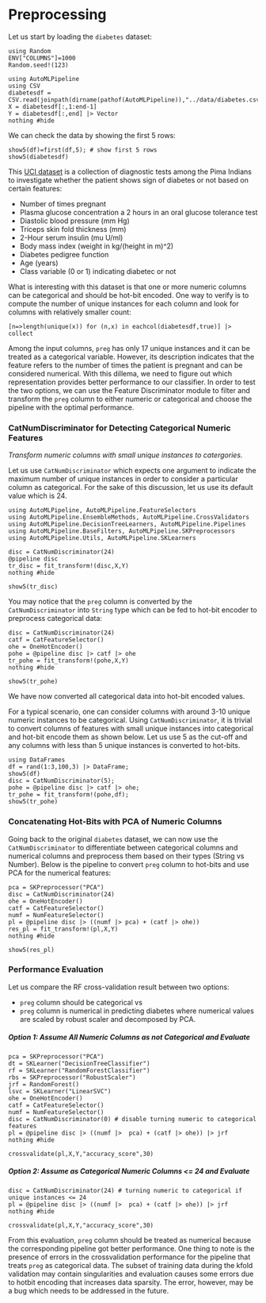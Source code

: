 # Preprocessing
Let us start by loading the `diabetes` dataset:
```@setup preprocessing
using Random
ENV["COLUMNS"]=1000
Random.seed!(123)
```
```@example preprocessing
using AutoMLPipeline
using CSV
diabetesdf = CSV.read(joinpath(dirname(pathof(AutoMLPipeline)),"../data/diabetes.csv"))
X = diabetesdf[:,1:end-1]
Y = diabetesdf[:,end] |> Vector
nothing #hide
```
We can check the data by showing the first 5 rows:
```@repl preprocessing
show5(df)=first(df,5); # show first 5 rows
show5(diabetesdf)
```

This [UCI dataset](https://archive.ics.uci.edu/ml/datasets/diabetes) 
is a collection of diagnostic tests among the Pima Indians 
to investigate whether the patient shows 
sign of diabetes or not based on certain features:
- Number of times pregnant
- Plasma glucose concentration a 2 hours in an oral glucose tolerance test
- Diastolic blood pressure (mm Hg)
- Triceps skin fold thickness (mm)
- 2-Hour serum insulin (mu U/ml)
- Body mass index (weight in kg/(height in m)^2)
- Diabetes pedigree function
- Age (years)
- Class variable (0 or 1) indicating diabetec or not

What is interesting with this dataset is that one or more numeric columns
can be categorical and should be hot-bit encoded. One way to verify is 
to compute the number of unique instances for each column and look for 
columns with relatively smaller count:
```@repl preprocessing
[n=>length(unique(x)) for (n,x) in eachcol(diabetesdf,true)] |> collect
```

Among the input columns, `preg` has only 17 unique instances and it can
be treated as a categorical variable. However, its description indicates
that the feature refers to the number of times the patient is pregnant
and can be considered numerical. With this dillema, we need to figure
out which representation provides better performance to our classifier.
In order to test the two options, we can use the Feature Discriminator
module to filter and transform the `preg` column to either numeric
or categorical and choose the pipeline with the optimal performance.

### CatNumDiscriminator for Detecting Categorical Numeric Features
*Transform numeric columns with small unique instances to catergories.*

Let us use `CatNumDiscriminator` which expects one argument to indicate
the maximum number of unique instances in order to consider a particular
column as categorical. For the sake of this discussion, let us use its 
default value which is 24.
```@example preprocessing
using AutoMLPipeline, AutoMLPipeline.FeatureSelectors
using AutoMLPipeline.EnsembleMethods, AutoMLPipeline.CrossValidators
using AutoMLPipeline.DecisionTreeLearners, AutoMLPipeline.Pipelines
using AutoMLPipeline.BaseFilters, AutoMLPipeline.SKPreprocessors
using AutoMLPipeline.Utils, AutoMLPipeline.SKLearners

disc = CatNumDiscriminator(24)
@pipeline disc
tr_disc = fit_transform!(disc,X,Y)
nothing #hide
```
```@repl preprocessing
show5(tr_disc)
```
You may notice that the `preg` column is converted by the `CatNumDiscriminator`
into `String` type which can be fed to hot-bit encoder to preprocess 
categorical data:
```@example preprocessing
disc = CatNumDiscriminator(24)
catf = CatFeatureSelector()
ohe = OneHotEncoder()
pohe = @pipeline disc |> catf |> ohe
tr_pohe = fit_transform!(pohe,X,Y)
nothing #hide
```
```@repl preprocessing
show5(tr_pohe)
```
We have now converted all categorical data into hot-bit encoded values.

For a typical scenario, one can consider columns with around 3-10 
unique numeric instances to be categorical. 
Using `CatNumDiscriminator`, it is trivial
to convert columns of features with small unique instances into categorical
and hot-bit encode them as shown below. Let us use 5 as the cut-off and any
columns with less than 5 unique instances is converted to hot-bits.
```@repl preprocessing
using DataFrames
df = rand(1:3,100,3) |> DataFrame;
show5(df)
disc = CatNumDiscriminator(5);
pohe = @pipeline disc |> catf |> ohe;
tr_pohe = fit_transform!(pohe,df);
show5(tr_pohe)
```

### Concatenating Hot-Bits with PCA of Numeric Columns

Going back to the original `diabetes` dataset, we can now use the 
`CatNumDiscriminator` to differentiate between categorical 
columns and numerical columns and preprocess them based on their 
types (String vs Number). Below is the pipeline to convert `preg`
column to hot-bits and use PCA for the numerical features:
```@example preprocessing
pca = SKPreprocessor("PCA")
disc = CatNumDiscriminator(24)
ohe = OneHotEncoder()
catf = CatFeatureSelector()
numf = NumFeatureSelector()
pl = @pipeline disc |> ((numf |> pca) + (catf |> ohe))
res_pl = fit_transform!(pl,X,Y)
nothing #hide
```
```@repl preprocessing
show5(res_pl)
```

### Performance Evaluation

Let us compare the RF cross-validation result between two options:
- `preg` column should be categorical vs
- `preg` column is numerical
in predicting diabetes where numerical values are scaled by robust scaler and
decomposed by PCA.

##### Option 1: Assume All Numeric Columns as not Categorical and Evaluate
```@example preprocessing
pca = SKPreprocessor("PCA")
dt = SKLearner("DecisionTreeClassifier")
rf = SKLearner("RandomForestClassifier")
rbs = SKPreprocessor("RobustScaler")
jrf = RandomForest()
lsvc = SKLearner("LinearSVC")
ohe = OneHotEncoder()
catf = CatFeatureSelector()
numf = NumFeatureSelector()
disc = CatNumDiscriminator(0) # disable turning numeric to categorical features
pl = @pipeline disc |> ((numf |>  pca) + (catf |> ohe)) |> jrf
nothing #hide
```
```@repl preprocessing
crossvalidate(pl,X,Y,"accuracy_score",30)
```

##### Option 2: Assume as Categorical Numeric Columns <= 24 and Evaluate

```@example preprocessing
disc = CatNumDiscriminator(24) # turning numeric to categorical if unique instances <= 24
pl = @pipeline disc |> ((numf |>  pca) + (catf |> ohe)) |> jrf
nothing #hide
```
```@repl preprocessing
crossvalidate(pl,X,Y,"accuracy_score",30)
```
From this evaluation, `preg` column should be treated as numerical
because the corresponding pipeline got better performance. One
thing to note is the presence of errors in the crossvalidation
performance for the pipeline that treats `preg` as categorical
data. The subset of training data during the
kfold validation may contain singularities and evaluation causes
some errors due to hotbit encoding that increases data sparsity.
The error, however, may be a bug which needs to be addressed in 
the future.
